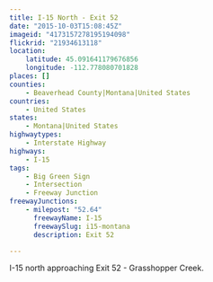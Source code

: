 ```yaml
---
title: I-15 North - Exit 52
date: "2015-10-03T15:08:45Z"
imageid: "4173157278195194098"
flickrid: "21934613118"
location:
    latitude: 45.091641179676856
    longitude: -112.778080701828
places: []
counties:
    - Beaverhead County|Montana|United States
countries:
    - United States
states:
    - Montana|United States
highwaytypes:
    - Interstate Highway
highways:
    - I-15
tags:
    - Big Green Sign
    - Intersection
    - Freeway Junction
freewayJunctions:
    - milepost: "52.64"
      freewayName: I-15
      freewaySlug: i15-montana
      description: Exit 52

---
```

I-15 north approaching Exit 52 - Grasshopper Creek.